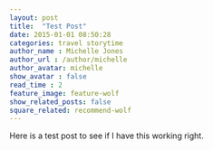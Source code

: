```yaml
---
layout: post
title:  "Test Post"
date: 2015-01-01 08:50:28
categories: travel storytime
author_name : Michelle Jones
author_url : /author/michelle
author_avatar: michelle
show_avatar : false
read_time : 2
feature_image: feature-wolf
show_related_posts: false
square_related: recommend-wolf
---
```


Here is a test post to see if I have this working right.
